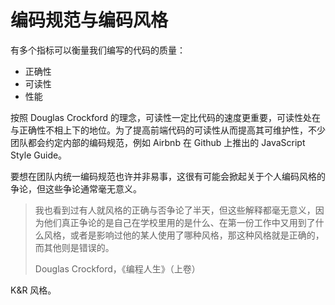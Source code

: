 # 编码规范与编码风格

有多个指标可以衡量我们编写的代码的质量：

+ 正确性
+ 可读性
+ 性能

按照 Douglas Crockford 的理念，可读性一定比代码的速度更重要，可读性处在与正确性不相上下的地位。为了提高前端代码的可读性从而提高其可维护性，不少团队都会约定内部的编码规范，例如 Airbnb 在 Github 上推出的 JavaScript Style Guide。

要想在团队内统一编码规范也许并非易事，这很有可能会掀起关于个人编码风格的争论，但这些争论通常毫无意义。

> 我也看到过有人就风格的正确与否争论了半天，但这些解释都毫无意义，因为他们真正争论的是自己在学校里用的是什么、在第一份工作中又用到了什么风格，或者是影响过他的某人使用了哪种风格，那这种风格就是正确的，而其他则是错误的。
>
> Douglas Crockford，《编程人生》（上卷）

K&R 风格。